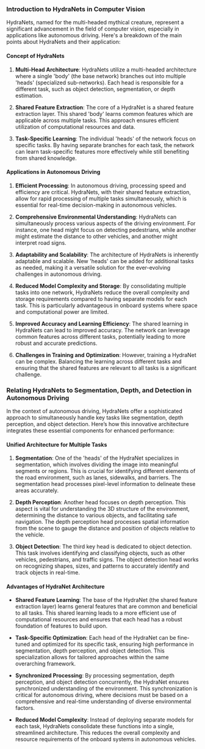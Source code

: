 ### Introduction to HydraNets in Computer Vision

HydraNets, named for the multi-headed mythical creature, represent a significant advancement in the field of computer vision, especially in applications like autonomous driving. Here's a breakdown of the main points about HydraNets and their application:

#### Concept of HydraNets
1. **Multi-Head Architecture**: HydraNets utilize a multi-headed architecture where a single 'body' (the base network) branches out into multiple 'heads' (specialized sub-networks). Each head is responsible for a different task, such as object detection, segmentation, or depth estimation.

2. **Shared Feature Extraction**: The core of a HydraNet is a shared feature extraction layer. This shared 'body' learns common features which are applicable across multiple tasks. This approach ensures efficient utilization of computational resources and data.

3. **Task-Specific Learning**: The individual 'heads' of the network focus on specific tasks. By having separate branches for each task, the network can learn task-specific features more effectively while still benefiting from shared knowledge.

#### Applications in Autonomous Driving
1. **Efficient Processing**: In autonomous driving, processing speed and efficiency are critical. HydraNets, with their shared feature extraction, allow for rapid processing of multiple tasks simultaneously, which is essential for real-time decision-making in autonomous vehicles.

2. **Comprehensive Environmental Understanding**: HydraNets can simultaneously process various aspects of the driving environment. For instance, one head might focus on detecting pedestrians, while another might estimate the distance to other vehicles, and another might interpret road signs.

3. **Adaptability and Scalability**: The architecture of HydraNets is inherently adaptable and scalable. New 'heads' can be added for additional tasks as needed, making it a versatile solution for the ever-evolving challenges in autonomous driving.

4. **Reduced Model Complexity and Storage**: By consolidating multiple tasks into one network, HydraNets reduce the overall complexity and storage requirements compared to having separate models for each task. This is particularly advantageous in onboard systems where space and computational power are limited.

5. **Improved Accuracy and Learning Efficiency**: The shared learning in HydraNets can lead to improved accuracy. The network can leverage common features across different tasks, potentially leading to more robust and accurate predictions.

6. **Challenges in Training and Optimization**: However, training a HydraNet can be complex. Balancing the learning across different tasks and ensuring that the shared features are relevant to all tasks is a significant challenge.

### Relating HydraNets to Segmentation, Depth, and Detection in Autonomous Driving

In the context of autonomous driving, HydraNets offer a sophisticated approach to simultaneously handle key tasks like segmentation, depth perception, and object detection. Here’s how this innovative architecture integrates these essential components for enhanced performance:

#### Unified Architecture for Multiple Tasks

1. **Segmentation**: One of the 'heads' of the HydraNet specializes in segmentation, which involves dividing the image into meaningful segments or regions. This is crucial for identifying different elements of the road environment, such as lanes, sidewalks, and barriers. The segmentation head processes pixel-level information to delineate these areas accurately.

2. **Depth Perception**: Another head focuses on depth perception. This aspect is vital for understanding the 3D structure of the environment, determining the distance to various objects, and facilitating safe navigation. The depth perception head processes spatial information from the scene to gauge the distance and position of objects relative to the vehicle.

3. **Object Detection**: The third key head is dedicated to object detection. This task involves identifying and classifying objects, such as other vehicles, pedestrians, and traffic signs. The object detection head works on recognizing shapes, sizes, and patterns to accurately identify and track objects in real-time.

#### Advantages of HydraNet Architecture

- **Shared Feature Learning**: The base of the HydraNet (the shared feature extraction layer) learns general features that are common and beneficial to all tasks. This shared learning leads to a more efficient use of computational resources and ensures that each head has a robust foundation of features to build upon.

- **Task-Specific Optimization**: Each head of the HydraNet can be fine-tuned and optimized for its specific task, ensuring high performance in segmentation, depth perception, and object detection. This specialization allows for tailored approaches within the same overarching framework.

- **Synchronized Processing**: By processing segmentation, depth perception, and object detection concurrently, the HydraNet ensures synchronized understanding of the environment. This synchronization is critical for autonomous driving, where decisions must be based on a comprehensive and real-time understanding of diverse environmental factors.

- **Reduced Model Complexity**: Instead of deploying separate models for each task, HydraNets consolidate these functions into a single, streamlined architecture. This reduces the overall complexity and resource requirements of the onboard systems in autonomous vehicles.


